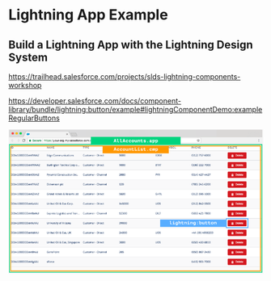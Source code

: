 # Lightning App Example

## Build a Lightning App with the Lightning Design System

https://trailhead.salesforce.com/projects/slds-lightning-components-workshop

https://developer.salesforce.com/docs/component-library/bundle/lightning:button/example#lightningComponentDemo:exampleRegularButtons

![Lightning App Exampl](./Lightning_App_w_LDS.PNG)
